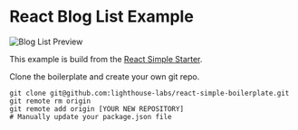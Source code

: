 React Blog List Example
=====================

![Blog List Preview][preview]

[preview]: https://cl.ly/141J1f44033y/Image%202016-07-19%20at%2010.19.45%20PM.png "Blog List Preview"

This example is build from the [React Simple Starter](git@github.com:lighthouse-labs/react-simple-boilerplate.git).

Clone the boilerplate and create your own git repo.

```
git clone git@github.com:lighthouse-labs/react-simple-boilerplate.git
git remote rm origin
git remote add origin [YOUR NEW REPOSITORY]
# Manually update your package.json file
```
